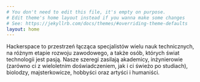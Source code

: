 ```yaml
---
# You don't need to edit this file, it's empty on purpose.
# Edit theme's home layout instead if you wanna make some changes
# See: https://jekyllrb.com/docs/themes/#overriding-theme-defaults
layout: home
---
```

Hackerspace to przestrzeń łącząca specjalistów wielu nauk technicznych, na różnym etapie rozwoju zawodowego, a także osób, których świat technologii jest pasją. Nasze szeregi zasilają akademicy, inżynierowie (zarówno ci z wieloletnim doświadczeniem, jak i ci świeżo po studiach), biolodzy, majsterkowicze, hobbyści oraz artyści i humaniści.
